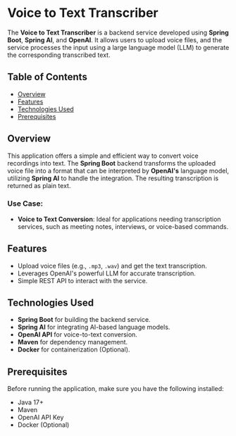# Voice to Text Transcriber

The **Voice to Text Transcriber** is a backend service developed using **Spring Boot**, **Spring AI**, and **OpenAI**. It allows users to upload voice files, and the service processes the input using a large language model (LLM) to generate the corresponding transcribed text.

## Table of Contents
- [Overview](#overview)
- [Features](#features)
- [Technologies Used](#technologies-used)
- [Prerequisites](#prerequisites)


## Overview

This application offers a simple and efficient way to convert voice recordings into text. The **Spring Boot** backend transforms the uploaded voice file into a format that can be interpreted by **OpenAI's** language model, utilizing **Spring AI** to handle the integration. The resulting transcription is returned as plain text.

### Use Case:
- **Voice to Text Conversion**: Ideal for applications needing transcription services, such as meeting notes, interviews, or voice-based commands.

## Features

- Upload voice files (e.g., `.mp3`, `.wav`) and get the text transcription.
- Leverages OpenAI's powerful LLM for accurate transcription.
- Simple REST API to interact with the service.

## Technologies Used

- **Spring Boot** for building the backend service.
- **Spring AI** for integrating AI-based language models.
- **OpenAI API** for voice-to-text conversion.
- **Maven** for dependency management.
- **Docker** for containerization (Optional).
  
## Prerequisites

Before running the application, make sure you have the following installed:

- Java 17+
- Maven
- OpenAI API Key
- Docker (Optional)


